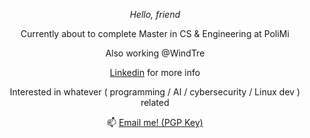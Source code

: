 <p align="center"><i> Hello, friend</i></p>
 
 <p align="center">Currently about to complete Master in CS & Engineering at PoliMi</p>
 <p align="center">Also working @WindTre</p>
<p align="center"> <a href="https://www.linkedin.com/in/villa-alessandro">Linkedin</a> for more info </p>

<p align="center"> Interested in whatever ( programming / AI / cybersecurity / Linux dev ) related </p>

<p align="center">📫 <a href="work@alessandro.ovh"> Email me! </a><a href="https://raw.githubusercontent.com/darklamp/darklamp/main/public.asc"> (PGP Key) </a> </p>
